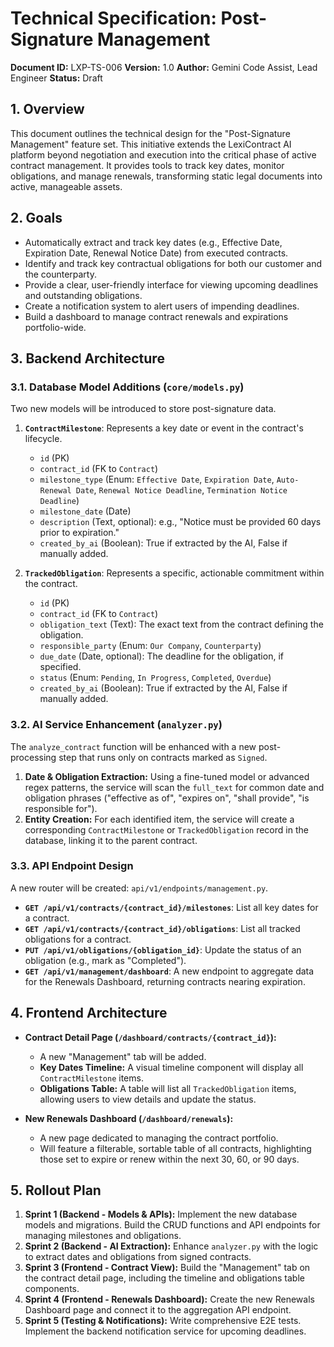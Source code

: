 # Technical Specification: Post-Signature Management

**Document ID:** LXP-TS-006
**Version:** 1.0
**Author:** Gemini Code Assist, Lead Engineer
**Status:** Draft

## 1. Overview

This document outlines the technical design for the "Post-Signature Management" feature set. This initiative extends the LexiContract AI platform beyond negotiation and execution into the critical phase of active contract management. It provides tools to track key dates, monitor obligations, and manage renewals, transforming static legal documents into active, manageable assets.

## 2. Goals

*   Automatically extract and track key dates (e.g., Effective Date, Expiration Date, Renewal Notice Date) from executed contracts.
*   Identify and track key contractual obligations for both our customer and the counterparty.
*   Provide a clear, user-friendly interface for viewing upcoming deadlines and outstanding obligations.
*   Create a notification system to alert users of impending deadlines.
*   Build a dashboard to manage contract renewals and expirations portfolio-wide.

## 3. Backend Architecture

### 3.1. Database Model Additions (`core/models.py`)

Two new models will be introduced to store post-signature data.

1.  **`ContractMilestone`**: Represents a key date or event in the contract's lifecycle.
    *   `id` (PK)
    *   `contract_id` (FK to `Contract`)
    *   `milestone_type` (Enum: `Effective Date`, `Expiration Date`, `Auto-Renewal Date`, `Renewal Notice Deadline`, `Termination Notice Deadline`)
    *   `milestone_date` (Date)
    *   `description` (Text, optional): e.g., "Notice must be provided 60 days prior to expiration."
    *   `created_by_ai` (Boolean): True if extracted by the AI, False if manually added.

2.  **`TrackedObligation`**: Represents a specific, actionable commitment within the contract.
    *   `id` (PK)
    *   `contract_id` (FK to `Contract`)
    *   `obligation_text` (Text): The exact text from the contract defining the obligation.
    *   `responsible_party` (Enum: `Our Company`, `Counterparty`)
    *   `due_date` (Date, optional): The deadline for the obligation, if specified.
    *   `status` (Enum: `Pending`, `In Progress`, `Completed`, `Overdue`)
    *   `created_by_ai` (Boolean): True if extracted by the AI, False if manually added.

### 3.2. AI Service Enhancement (`analyzer.py`)

The `analyze_contract` function will be enhanced with a new post-processing step that runs only on contracts marked as `Signed`.

1.  **Date & Obligation Extraction:** Using a fine-tuned model or advanced regex patterns, the service will scan the `full_text` for common date and obligation phrases ("effective as of", "expires on", "shall provide", "is responsible for").
2.  **Entity Creation:** For each identified item, the service will create a corresponding `ContractMilestone` or `TrackedObligation` record in the database, linking it to the parent contract.

### 3.3. API Endpoint Design

A new router will be created: `api/v1/endpoints/management.py`.

*   **`GET /api/v1/contracts/{contract_id}/milestones`**: List all key dates for a contract.
*   **`GET /api/v1/contracts/{contract_id}/obligations`**: List all tracked obligations for a contract.
*   **`PUT /api/v1/obligations/{obligation_id}`**: Update the status of an obligation (e.g., mark as "Completed").
*   **`GET /api/v1/management/dashboard`**: A new endpoint to aggregate data for the Renewals Dashboard, returning contracts nearing expiration.

## 4. Frontend Architecture

*   **Contract Detail Page (`/dashboard/contracts/{contract_id}`):**
    *   A new "Management" tab will be added.
    *   **Key Dates Timeline:** A visual timeline component will display all `ContractMilestone` items.
    *   **Obligations Table:** A table will list all `TrackedObligation` items, allowing users to view details and update the status.

*   **New Renewals Dashboard (`/dashboard/renewals`):**
    *   A new page dedicated to managing the contract portfolio.
    *   Will feature a filterable, sortable table of all contracts, highlighting those set to expire or renew within the next 30, 60, or 90 days.

## 5. Rollout Plan

1.  **Sprint 1 (Backend - Models & APIs):** Implement the new database models and migrations. Build the CRUD functions and API endpoints for managing milestones and obligations.
2.  **Sprint 2 (Backend - AI Extraction):** Enhance `analyzer.py` with the logic to extract dates and obligations from signed contracts.
3.  **Sprint 3 (Frontend - Contract View):** Build the "Management" tab on the contract detail page, including the timeline and obligations table components.
4.  **Sprint 4 (Frontend - Renewals Dashboard):** Create the new Renewals Dashboard page and connect it to the aggregation API endpoint.
5.  **Sprint 5 (Testing & Notifications):** Write comprehensive E2E tests. Implement the backend notification service for upcoming deadlines.